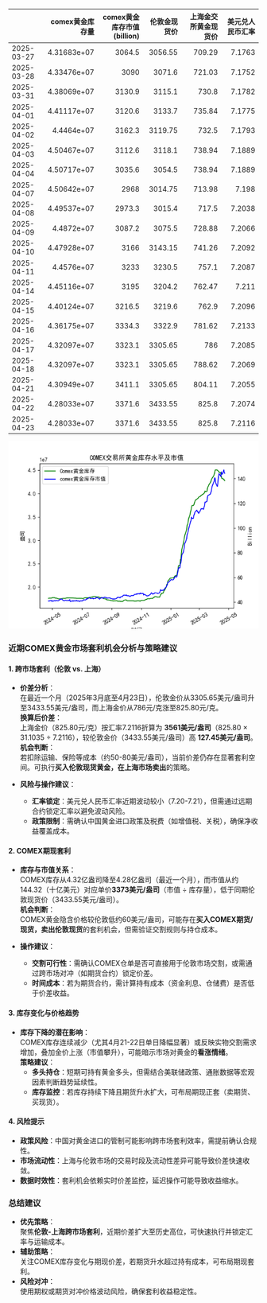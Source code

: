 |            |   comex黄金库存量 |   comex黄金库存市值(billion) |   伦敦金现货价 |   上海金交所黄金现货价 |   美元兑人民币汇率 |
|:-----------|------------------:|-----------------------------:|---------------:|-----------------------:|-------------------:|
| 2025-03-27 |       4.31683e+07 |                       3064.5 |        3056.55 |                 709.29 |             7.1763 |
| 2025-03-28 |       4.33476e+07 |                       3090   |        3071.6  |                 721.03 |             7.1752 |
| 2025-03-31 |       4.38069e+07 |                       3130.9 |        3115.1  |                 730.8  |             7.1782 |
| 2025-04-01 |       4.41117e+07 |                       3120.6 |        3133.7  |                 735.84 |             7.1775 |
| 2025-04-02 |       4.4464e+07  |                       3162.3 |        3119.75 |                 732.5  |             7.1793 |
| 2025-04-03 |       4.50467e+07 |                       3112.6 |        3118.1  |                 738.94 |             7.1889 |
| 2025-04-04 |       4.50717e+07 |                       3035.6 |        3054.5  |                 738.94 |             7.1889 |
| 2025-04-07 |       4.50642e+07 |                       2968   |        3014.75 |                 713.98 |             7.198  |
| 2025-04-08 |       4.49537e+07 |                       2973.3 |        3015.4  |                 717.5  |             7.2038 |
| 2025-04-09 |       4.4872e+07  |                       3087.2 |        3075.5  |                 728.88 |             7.2066 |
| 2025-04-10 |       4.47928e+07 |                       3166   |        3143.15 |                 741.26 |             7.2092 |
| 2025-04-11 |       4.4576e+07  |                       3233   |        3230.5  |                 757.1  |             7.2087 |
| 2025-04-14 |       4.45116e+07 |                       3195   |        3204.2  |                 762.47 |             7.211  |
| 2025-04-15 |       4.40124e+07 |                       3216.5 |        3219.6  |                 762.9  |             7.2096 |
| 2025-04-16 |       4.36175e+07 |                       3334.3 |        3322.9  |                 781.62 |             7.2133 |
| 2025-04-17 |       4.32097e+07 |                       3323.1 |        3305.65 |                 786    |             7.2085 |
| 2025-04-18 |       4.32097e+07 |                       3323.1 |        3305.65 |                 788.62 |             7.2069 |
| 2025-04-21 |       4.30949e+07 |                       3411.1 |        3305.65 |                 804.11 |             7.2055 |
| 2025-04-22 |       4.28033e+07 |                       3371.6 |        3433.55 |                 825.8  |             7.2074 |
| 2025-04-23 |       4.28033e+07 |                       3371.6 |        3433.55 |                 825.8  |             7.2116 |

![图](gold.png)



### 近期COMEX黄金市场套利机会分析与策略建议

#### **1. 跨市场套利（伦敦 vs. 上海）**
- **价差分析**：  
  在最近一个月（2025年3月底至4月23日），伦敦金价从3305.65美元/盎司升至3433.55美元/盎司，而上海金价从786元/克涨至825.80元/克。  
  **换算后价差**：  
  上海金价（825.80元/克）按汇率7.2116折算为 **3561美元/盎司**（825.80 × 31.1035 ÷ 7.2116），较伦敦金价（3433.55美元/盎司）高 **127.45美元/盎司**。  
  **机会判断**：  
  若扣除运输、保险等成本（约50-80美元/盎司），当前价差仍存在显著套利空间。可执行**买入伦敦现货黄金，在上海市场卖出**的策略。

- **风险与操作建议**：  
  - **汇率锁定**：美元兑人民币汇率近期波动较小（7.20-7.21），但需通过远期合约锁定汇率以避免波动风险。  
  - **政策限制**：需确认中国黄金进口政策及税费（如增值税、关税），确保净收益覆盖成本。

#### **2. COMEX期现套利**
- **库存与市值关系**：  
  COMEX库存从4.32亿盎司降至4.28亿盎司（最近一个月），而市值从约144.32（十亿美元）对应单价**3373美元/盎司**（市值 ÷ 库存量），低于同期伦敦现货价（3433.55美元/盎司）。  
  **机会判断**：  
  COMEX黄金隐含价格较伦敦低约60美元/盎司，可能存在**买入COMEX期货/现货，卖出伦敦现货**的套利机会，但需验证交割规则与持仓成本。

- **操作建议**：  
  - **交割可行性**：需确认COMEX仓单是否可直接用于伦敦市场交割，或需通过跨市场对冲（如期货合约）锁定价差。  
  - **时间成本**：若为期货合约，需计算持有成本（资金利息、仓储费）是否低于价差收益。

#### **3. 库存变化与价格趋势**
- **库存下降的潜在影响**：  
  COMEX库存连续减少（尤其4月21-22日单日降幅显著）或反映实物交割需求增加，叠加金价上涨（市值攀升），可能暗示市场对黄金的**看涨情绪**。  
  **策略建议**：  
  - **多头持仓**：短期可持有黄金多头，但需结合美联储政策、通胀数据等宏观因素判断趋势延续性。  
  - **库存监控**：若库存持续下降且期货升水扩大，可布局期现正套（卖期货、买现货）。

#### **4. 风险提示**
- **政策风险**：中国对黄金进口的管制可能影响跨市场套利效率，需提前确认合规性。  
- **市场流动性**：上海与伦敦市场的交易时段及流动性差异可能导致价差快速收敛。  
- **数据时效性**：套利机会依赖实时价差监控，延迟操作可能导致收益缩水。

### **总结建议**
- **优先策略**：  
  聚焦**伦敦-上海跨市场套利**，近期价差扩大至历史高位，可快速执行并锁定汇率与运输成本。  
- **辅助策略**：  
  关注COMEX库存变化与期现价差，若期货升水超过持有成本，可布局期现套利。  
- **风险对冲**：  
  使用期权或期货对冲价格波动风险，确保套利收益稳定性。